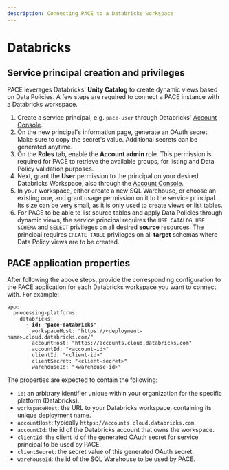 ```yaml
---
description: Connecting PACE to a Databricks workspace
---
```


# Databricks

## Service principal creation and privileges

PACE leverages Databricks' **Unity Catalog** to create dynamic views based on Data Policies. A few steps are required to connect a PACE instance with a Databricks workspace.

1. Create a service principal, e.g. `pace-user` through Databricks' [Account Console](https://accounts.cloud.databricks.com/users/serviceprincipals/add).
2. On the new principal's information page, generate an OAuth secret. Make sure to copy the secret's value. Additional secrets can be generated anytime.
3. On the **Roles** tab, enable the **Account admin** role. This permission is required for PACE to retrieve the available groups, for listing and Data Policy validation purposes.
4. Next, grant the **User** permission to the principal on your desired Databricks Workspace, also through the [Account Console](https://accounts.cloud.databricks.com/workspaces).
5. In your workspace, either create a new SQL Warehouse, or choose an existing one, and grant usage permission on it to the service principal. Its size can be very small, as it is only used to create views or list tables.
6. For PACE to be able to list source tables and apply Data Policies through dynamic views, the service principal requires the `USE CATALOG`, `USE SCHEMA` and `SELECT` privileges on all desired **source** resources. The principal requires `CREATE TABLE` privileges on all **target** schemas where Data Policy views are to be created.

## PACE application properties

After following the above steps, provide the corresponding configuration to the PACE application for each Databricks workspace you want to connect with. For example:

<pre class="language-yaml" data-line-numbers><code class="lang-yaml">app:
  processing-platforms:
    databricks:
<strong>      - id: "pace-databricks"
</strong>        workspaceHost: "https://&#x3C;deployment-name>.cloud.databricks.com/"
        accountHost: "https://accounts.cloud.databricks.com"
        accountId: "&#x3C;account-id>"
        clientId: "&#x3C;client-id>"
        clientSecret: "&#x3C;client-secret>"
        warehouseId: "&#x3C;warehouse-id>"
</code></pre>

The properties are expected to contain the following:

* `id`: an arbitrary identifier unique within your organization for the specific platform (Databricks).
* `workspaceHost`: the URL to your Databricks workspace, containing its unique deployment name.
* `accountHost`: typically `https://accounts.cloud.databricks.com`.
* `accountId`: the id of the Databricks account that owns the workspace.
* `clientId`: the client id of the generated OAuth secret for service principal to be used by PACE.
* `clientSecret`: the secret value of this generated OAuth secret.
* `warehouseId`: the id of the SQL Warehouse to be used by PACE.
